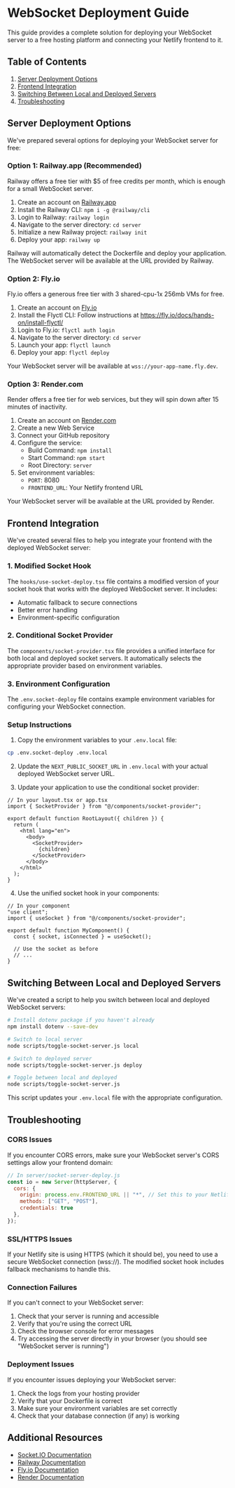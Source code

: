 # WebSocket Deployment Guide

This guide provides a complete solution for deploying your WebSocket server to a free hosting platform and connecting your Netlify frontend to it.

## Table of Contents

1. [Server Deployment Options](#server-deployment-options)
2. [Frontend Integration](#frontend-integration)
3. [Switching Between Local and Deployed Servers](#switching-between-local-and-deployed-servers)
4. [Troubleshooting](#troubleshooting)

## Server Deployment Options

We've prepared several options for deploying your WebSocket server for free:

### Option 1: Railway.app (Recommended)

Railway offers a free tier with $5 of free credits per month, which is enough for a small WebSocket server.

1. Create an account on [Railway.app](https://railway.app/)
2. Install the Railway CLI: `npm i -g @railway/cli`
3. Login to Railway: `railway login`
4. Navigate to the server directory: `cd server`
5. Initialize a new Railway project: `railway init`
6. Deploy your app: `railway up`

Railway will automatically detect the Dockerfile and deploy your application. The WebSocket server will be available at the URL provided by Railway.

### Option 2: Fly.io

Fly.io offers a generous free tier with 3 shared-cpu-1x 256mb VMs for free.

1. Create an account on [Fly.io](https://fly.io/)
2. Install the Flyctl CLI: Follow instructions at https://fly.io/docs/hands-on/install-flyctl/
3. Login to Fly.io: `flyctl auth login`
4. Navigate to the server directory: `cd server`
5. Launch your app: `flyctl launch`
6. Deploy your app: `flyctl deploy`

Your WebSocket server will be available at `wss://your-app-name.fly.dev`.

### Option 3: Render.com

Render offers a free tier for web services, but they will spin down after 15 minutes of inactivity.

1. Create an account on [Render.com](https://render.com/)
2. Create a new Web Service
3. Connect your GitHub repository
4. Configure the service:
   - Build Command: `npm install`
   - Start Command: `npm start`
   - Root Directory: `server`
5. Set environment variables:
   - `PORT`: 8080
   - `FRONTEND_URL`: Your Netlify frontend URL

Your WebSocket server will be available at the URL provided by Render.

## Frontend Integration

We've created several files to help you integrate your frontend with the deployed WebSocket server:

### 1. Modified Socket Hook

The `hooks/use-socket-deploy.tsx` file contains a modified version of your socket hook that works with the deployed WebSocket server. It includes:

- Automatic fallback to secure connections
- Better error handling
- Environment-specific configuration

### 2. Conditional Socket Provider

The `components/socket-provider.tsx` file provides a unified interface for both local and deployed socket servers. It automatically selects the appropriate provider based on environment variables.

### 3. Environment Configuration

The `.env.socket-deploy` file contains example environment variables for configuring your WebSocket connection.

### Setup Instructions

1. Copy the environment variables to your `.env.local` file:

```bash
cp .env.socket-deploy .env.local
```

2. Update the `NEXT_PUBLIC_SOCKET_URL` in `.env.local` with your actual deployed WebSocket server URL.

3. Update your application to use the conditional socket provider:

```tsx
// In your layout.tsx or app.tsx
import { SocketProvider } from "@/components/socket-provider";

export default function RootLayout({ children }) {
  return (
    <html lang="en">
      <body>
        <SocketProvider>
          {children}
        </SocketProvider>
      </body>
    </html>
  );
}
```

4. Use the unified socket hook in your components:

```tsx
// In your component
"use client";
import { useSocket } from "@/components/socket-provider";

export default function MyComponent() {
  const { socket, isConnected } = useSocket();
  
  // Use the socket as before
  // ...
}
```

## Switching Between Local and Deployed Servers

We've created a script to help you switch between local and deployed WebSocket servers:

```bash
# Install dotenv package if you haven't already
npm install dotenv --save-dev

# Switch to local server
node scripts/toggle-socket-server.js local

# Switch to deployed server
node scripts/toggle-socket-server.js deploy

# Toggle between local and deployed
node scripts/toggle-socket-server.js
```

This script updates your `.env.local` file with the appropriate configuration.

## Troubleshooting

### CORS Issues

If you encounter CORS errors, make sure your WebSocket server's CORS settings allow your frontend domain:

```javascript
// In server/socket-server-deploy.js
const io = new Server(httpServer, {
  cors: {
    origin: process.env.FRONTEND_URL || "*", // Set this to your Netlify URL
    methods: ["GET", "POST"],
    credentials: true
  },
});
```

### SSL/HTTPS Issues

If your Netlify site is using HTTPS (which it should be), you need to use a secure WebSocket connection (wss://). The modified socket hook includes fallback mechanisms to handle this.

### Connection Failures

If you can't connect to your WebSocket server:

1. Check that your server is running and accessible
2. Verify that you're using the correct URL
3. Check the browser console for error messages
4. Try accessing the server directly in your browser (you should see "WebSocket server is running")

### Deployment Issues

If you encounter issues deploying your WebSocket server:

1. Check the logs from your hosting provider
2. Verify that your Dockerfile is correct
3. Make sure your environment variables are set correctly
4. Check that your database connection (if any) is working

## Additional Resources

- [Socket.IO Documentation](https://socket.io/docs/v4/)
- [Railway Documentation](https://docs.railway.app/)
- [Fly.io Documentation](https://fly.io/docs/)
- [Render Documentation](https://render.com/docs) 